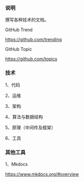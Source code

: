 ### 说明
撰写各种技术的文档。

GitHub Trend 

https://github.com/trending

GitHub Topic

https://github.com/topics



### 技术
1、代码

2、运维

3、架构

4、算法与数据结构

5、原理（中间件及框架）

6、工具


### 其他工具

1、Mkdocs

https://www.mkdocs.org/#overview




    